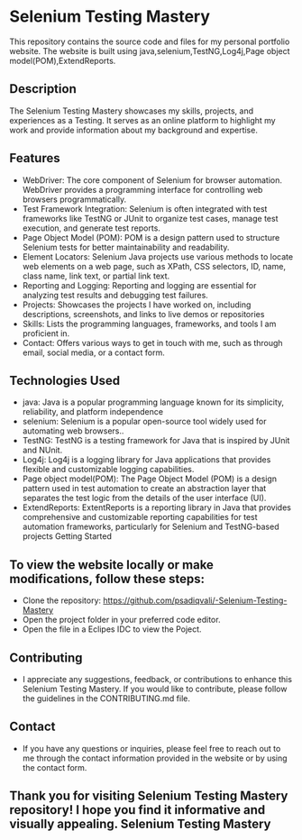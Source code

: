 # Selenium Testing Mastery

This repository contains the source code and files for my personal portfolio website. The website is built using java,selenium,TestNG,Log4j,Page object model(POM),ExtendReports.

## Description
The Selenium Testing Mastery showcases my skills, projects, and experiences as a Testing. It serves as an online platform to highlight my work and provide information about my background and expertise.

## Features

- WebDriver: The core component of Selenium for browser automation. WebDriver provides a programming interface for controlling web browsers programmatically.
- Test Framework Integration: Selenium is often integrated with test frameworks like TestNG or JUnit to organize test cases, manage test execution, and generate test reports.
- Page Object Model (POM): POM is a design pattern used to structure Selenium tests for better maintainability and readability.
- Element Locators: Selenium Java projects use various methods to locate web elements on a web page, such as XPath, CSS selectors, ID, name, class name, link text, or partial link text.
- Reporting and Logging: Reporting and logging are essential for analyzing test results and debugging test failures. 
- Projects: Showcases the projects I have worked on, including descriptions, screenshots, and links to live demos or repositories
- Skills: Lists the programming languages, frameworks, and tools I am proficient in.
- Contact: Offers various ways to get in touch with me, such as through email, social media, or a contact form.


## Technologies Used

- java: Java is a popular programming language known for its simplicity, reliability, and platform independence 
- selenium: Selenium is a popular open-source tool widely used for automating web browsers..
- TestNG: TestNG is a testing framework for Java that is inspired by JUnit and NUnit.
- Log4j: Log4j is a logging library for Java applications that provides flexible and customizable logging capabilities.
- Page object model(POM): The Page Object Model (POM) is a design pattern used in test automation to create an abstraction layer that separates the test logic from the details of the user interface (UI).
- ExtendReports: ExtentReports is a reporting library in Java that provides comprehensive and customizable reporting capabilities for test automation frameworks, particularly for Selenium and TestNG-based projects
Getting Started

## To view the website locally or make modifications, follow these steps:

 - Clone the repository: https://github.com/psadiqvali/-Selenium-Testing-Mastery
- Open the project folder in your preferred code editor.
- Open the  file in a Eclipes IDC to view the Poject.
## Contributing
- I appreciate any suggestions, feedback, or contributions to enhance this Selenium Testing Mastery. If you would like to contribute, please follow the guidelines in the CONTRIBUTING.md file.

## Contact
- If you have any questions or inquiries, please feel free to reach out to me through the contact information provided in the website or by using the contact form.

## Thank you for visiting Selenium Testing Mastery repository! I hope you find it informative and visually appealing. Selenium Testing Mastery

